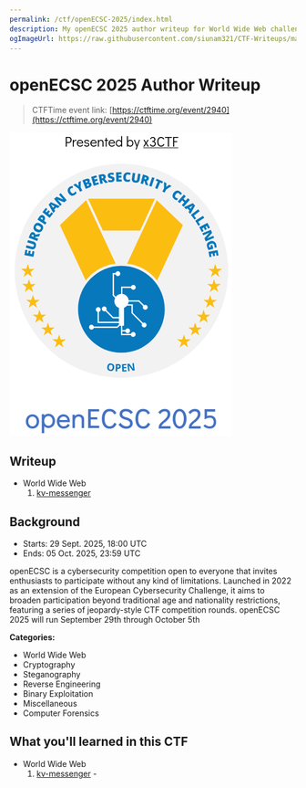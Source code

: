 ```yaml
---
permalink: /ctf/openECSC-2025/index.html
description: My openECSC 2025 author writeup for World Wide Web challenge "kv-messenger".
ogImageUrl: https://raw.githubusercontent.com/siunam321/CTF-Writeups/main/openECSC-2025/images/banner.png
---
```


# openECSC 2025 Author Writeup

> CTFTime event link: [https://ctftime.org/event/2940](https://ctftime.org/event/2940)

![](https://github.com/siunam321/CTF-Writeups/blob/main/openECSC-2025/images/banner.png)

## Writeup

- World Wide Web
    1. [kv-messenger](https://siunam321.github.io/ctf/openECSC-2025/web/kv-messenger/)

## Background

- Starts: 29 Sept. 2025, 18:00 UTC
- Ends: 05 Oct. 2025, 23:59 UTC

openECSC is a cybersecurity competition open to everyone that invites enthusiasts to participate without any kind of limitations. Launched in 2022 as an extension of the European Cybersecurity Challenge, it aims to broaden participation beyond traditional age and nationality restrictions, featuring a series of jeopardy-style CTF competition rounds. openECSC 2025 will run September 29th through October 5th

**Categories:**

- World Wide Web
- Cryptography
- Steganography
- Reverse Engineering
- Binary Exploitation
- Miscellaneous
- Computer Forensics

## What you'll learned in this CTF

- World Wide Web
    1. [kv-messenger](https://siunam321.github.io/ctf/openECSC-2025/web/kv-messenger/) - 